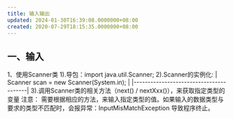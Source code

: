 ```yaml
---
title: 输入输出
updated: 2024-01-30T16:39:08.0000000+08:00
created: 2020-07-29T18:15:35.0000000+08:00
---
```


## 一、输入
1、使用Scanner类
1).导包：import java.util.Scanner;
2).Scanner的实例化:
| Scanner scan = new Scanner(System.in); |
|----------------------------------------|
3).调用Scanner类的相关方法（next() / nextXxx()），来获取指定类型的变量
注意：
需要根据相应的方法，来输入指定类型的值。如果输入的数据类型与要求的类型不匹配时，会报异常：InputMisMatchException
导致程序终止。
